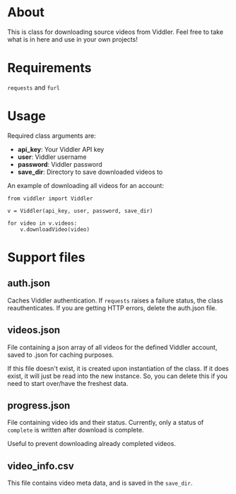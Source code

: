 # About

This is class for downloading source videos from Viddler. Feel free to take what is in here and use in your own projects!

# Requirements
`requests` and `furl`

# Usage

Required class arguments are:

- **api_key**: Your Viddler API key
- **user**: Viddler username
- **password**: Viddler password
- **save_dir**: Directory to save downloaded videos to

An example of downloading all videos for an account:
```
from viddler import Viddler

v = Viddler(api_key, user, password, save_dir)

for video in v.videos:
    v.downloadVideo(video)
```

# Support files

## auth.json
Caches Viddler authentication. If `requests` raises a failure status, the class reauthenticates. If you are getting HTTP errors, delete the auth.json file.

## videos.json
File containing a json array of all videos for the defined Viddler account, saved to .json for caching purposes.

If this file doesn't exist, it is created upon instantiation of the class. If it does exist, it will just be read into the new instance. So, you can delete this if you need to start over/have the freshest data.

## progress.json
File containing video ids and their status. Currently, only a status of `complete` is written after download is complete.

Useful to prevent downloading already completed videos.

## video_info.csv
This file contains video meta data, and is saved in the `save_dir`.